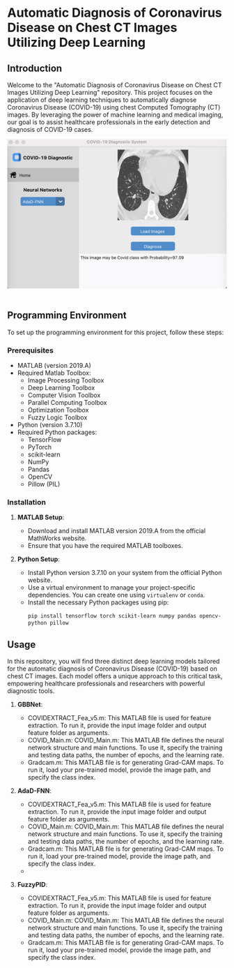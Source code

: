# Automatic Diagnosis of Coronavirus Disease on Chest CT Images Utilizing Deep Learning

## Introduction

Welcome to the "Automatic Diagnosis of Coronavirus Disease on Chest CT Images Utilizing Deep Learning" repository. This project focuses on the application of deep learning techniques to automatically diagnose Coronavirus Disease (COVID-19) using chest Computed Tomography (CT) images. By leveraging the power of machine learning and medical imaging, our goal is to assist healthcare professionals in the early detection and diagnosis of COVID-19 cases.
<div align="center">
  <img src="UI.jpg"/>
</div><br/>


## Programming Environment

To set up the programming environment for this project, follow these steps:

### Prerequisites

- MATLAB (version 2019.A)
- Required Matlab Toolbox:
  - Image Processing Toolbox
  - Deep Learning Toolbox
  - Computer Vision Toolbox
  - Parallel Computing Toolbox
  - Optimization Toolbox
  - Fuzzy Logic Toolbox
- Python (version 3.7.10)
- Required Python packages:
  - TensorFlow
  - PyTorch
  - scikit-learn
  - NumPy
  - Pandas
  - OpenCV
  - Pillow (PIL)

### Installation

1. **MATLAB Setup**:
   - Download and install MATLAB version 2019.A from the official MathWorks website.
   - Ensure that you have the required MATLAB toolboxes.

2. **Python Setup**:
   - Install Python version 3.7.10 on your system from the official Python website.
   - Use a virtual environment to manage your project-specific dependencies. You can create one using `virtualenv` or `conda`.
   - Install the necessary Python packages using pip:
     ```shell
     pip install tensorflow torch scikit-learn numpy pandas opencv-python pillow
     ```

## Usage
In this repository, you will find three distinct deep learning models tailored for the automatic diagnosis of Coronavirus Disease (COVID-19) based on chest CT images. Each model offers a unique approach to this critical task, empowering healthcare professionals and researchers with powerful diagnostic tools.

1. **GBBNet**:
   - COVIDEXTRACT_Fea_v5.m: This MATLAB file is used for feature extraction. To run it, provide the input image folder and output feature folder as arguments.
   - COVID_Main.m: COVID_Main.m: This MATLAB file defines the neural network structure and main functions. To use it, specify the training and testing data paths, the number of epochs, and the learning rate.
   - Gradcam.m: This MATLAB file is for generating Grad-CAM maps. To run it, load your pre-trained model, provide the image path, and specify the class index.
     
2. **AdaD-FNN**:
   - COVIDEXTRACT_Fea_v5.m: This MATLAB file is used for feature extraction. To run it, provide the input image folder and output feature folder as arguments.
   - COVID_Main.m: COVID_Main.m: This MATLAB file defines the neural network structure and main functions. To use it, specify the training and testing data paths, the number of epochs, and the learning rate.
   - Gradcam.m: This MATLAB file is for generating Grad-CAM maps. To run it, load your pre-trained model, provide the image path, and specify the class index.
   - 
2. **FuzzyPID**:
   - COVIDEXTRACT_Fea_v5.m: This MATLAB file is used for feature extraction. To run it, provide the input image folder and output feature folder as arguments.
   - COVID_Main.m: COVID_Main.m: This MATLAB file defines the neural network structure and main functions. To use it, specify the training and testing data paths, the number of epochs, and the learning rate.
   - Gradcam.m: This MATLAB file is for generating Grad-CAM maps. To run it, load your pre-trained model, provide the image path, and specify the class index.


